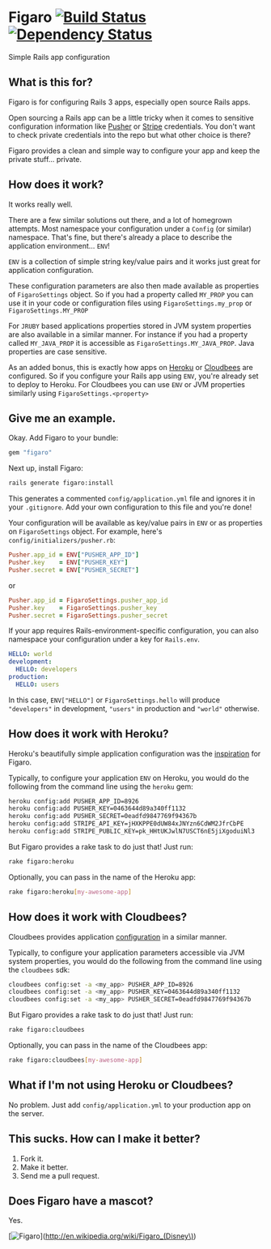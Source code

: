 # Figaro [![Build Status](https://secure.travis-ci.org/laserlemon/figaro.png)](http://travis-ci.org/laserlemon/figaro) [![Dependency Status](https://gemnasium.com/laserlemon/figaro.png)](https://gemnasium.com/laserlemon/figaro)

Simple Rails app configuration

## What is this for?

Figaro is for configuring Rails 3 apps, especially open source Rails apps.

Open sourcing a Rails app can be a little tricky when it comes to sensitive configuration information like [Pusher](http://pusher.com/) or [Stripe](https://stripe.com/) credentials. You don't want to check private credentials into the repo but what other choice is there?

Figaro provides a clean and simple way to configure your app and keep the private stuff… private.

## How does it work?

It works really well.

There are a few similar solutions out there, and a lot of homegrown attempts. Most namespace your configuration under a `Config` (or similar) namespace. That's fine, but there's already a place to describe the application environment… `ENV`!

`ENV` is a collection of simple string key/value pairs and it works just great for application configuration.

These configuration parameters are also then made available as properties of `FigaroSettings` object.  So if you had a property called `MY_PROP` you can use it in your code or configuration files using `FigaroSettings.my_prop` or `FigaroSettings.MY_PROP`

For `JRUBY` based applications properties stored in JVM system properties are also available in a similar manner. For instance if you had a property called `MY_JAVA_PROP` it is accessible as `FigaroSettings.MY_JAVA_PROP`.  Java properties are case sensitive.

As an added bonus, this is exactly how apps on [Heroku](http://www.heroku.com/) or [Cloudbees](http://www.cloudbees.com/) are configured. So if you configure your Rails app using `ENV`, you're already set to deploy to Heroku.  For Cloudbees you can use `ENV` or JVM properties similarly using `FigaroSettings.<property>`

## Give me an example.

Okay. Add Figaro to your bundle:

```ruby
gem "figaro"
```

Next up, install Figaro:

```bash
rails generate figaro:install
```

This generates a commented `config/application.yml` file and ignores it in your `.gitignore`. Add your own configuration to this file and you're done!

Your configuration will be available as key/value pairs in `ENV` or as properties on `FigaroSettings` object. For example, here's `config/initializers/pusher.rb`:

```ruby
Pusher.app_id = ENV["PUSHER_APP_ID"]
Pusher.key    = ENV["PUSHER_KEY"]
Pusher.secret = ENV["PUSHER_SECRET"]
```
or
```ruby
Pusher.app_id = FigaroSettings.pusher_app_id
Pusher.key    = FigaroSettings.pusher_key
Pusher.secret = FigaroSettings.pusher_secret
```

If your app requires Rails-environment-specific configuration, you can also namespace your configuration under a key for `Rails.env`.

```yaml
HELLO: world
development:
  HELLO: developers
production:
  HELLO: users
```

In this case, `ENV["HELLO"]` or `FigaroSettings.hello` will produce `"developers"` in development, `"users"` in production and `"world"` otherwise.

## How does it work with Heroku?

Heroku's beautifully simple application configuration was the [inspiration](http://laserlemon.com/blog/2011/03/08/heroku-friendly-application-configuration/) for Figaro.

Typically, to configure your application `ENV` on Heroku, you would do the following from the command line using the `heroku` gem:

```bash
heroku config:add PUSHER_APP_ID=8926
heroku config:add PUSHER_KEY=0463644d89a340ff1132
heroku config:add PUSHER_SECRET=0eadfd9847769f94367b
heroku config:add STRIPE_API_KEY=jHXKPPE0dUW84xJNYzn6CdWM2JfrCbPE
heroku config:add STRIPE_PUBLIC_KEY=pk_HHtUKJwlN7USCT6nE5jiXgoduiNl3
```

But Figaro provides a rake task to do just that! Just run:

```bash
rake figaro:heroku
```

Optionally, you can pass in the name of the Heroku app:

```bash
rake figaro:heroku[my-awesome-app]
```

## How does it work with Cloudbees?

Cloudbees provides application [configuration](http://wiki.cloudbees.com/bin/view/RUN/Configuration+Parameters) in a similar manner.

Typically, to configure your application parameters accessible via JVM system properties, you would do the following from the command line using the `cloudbees` sdk:

```bash
cloudbees config:set -a <my_app> PUSHER_APP_ID=8926
cloudbees config:set -a <my_app> PUSHER_KEY=0463644d89a340ff1132
cloudbees config:set -a <my_app> PUSHER_SECRET=0eadfd9847769f94367b
```

But Figaro provides a rake task to do just that! Just run:

```bash
rake figaro:cloudbees
```

Optionally, you can pass in the name of the Cloudbees app:

```bash
rake figaro:cloudbees[my-awesome-app]
```
## What if I'm not using Heroku or Cloudbees?

No problem. Just add `config/application.yml` to your production app on the server.

## This sucks. How can I make it better?

1. Fork it.
2. Make it better.
3. Send me a pull request.

## Does Figaro have a mascot?

Yes.

[![Figaro](http://images2.wikia.nocookie.net/__cb20100628192722/disney/images/5/53/Pinocchio-pinocchio-4947890-960-720.jpg "Figaro's mascot: Figaro")](http://en.wikipedia.org/wiki/Figaro_(Disney\))
